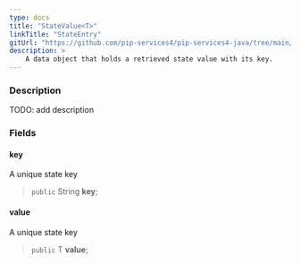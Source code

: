 ```yaml
---
type: docs
title: "StateValue<T>"
linkTitle: "StateEntry"
gitUrl: "https://github.com/pip-services4/pip-services4-java/tree/main/pip-services4-logic-java"
description: >
    A data object that holds a retrieved state value with its key.
---
```


### Description

TODO: add description

### Fields

<span class="hide-title-link">

#### key
A unique state key
> `public` String **key**;

#### value
A unique state key
> `public` T **value**;

</span>
